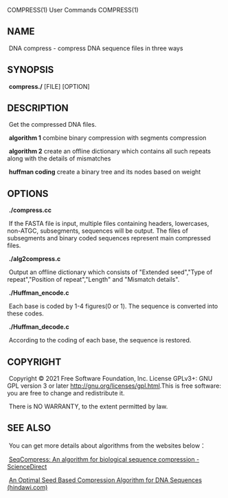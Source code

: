 COMPRESS(1)																User Commands												COMPRESS(1)

## NAME

​					DNA compress - compress DNA sequence files in three ways

## SYNOPSIS

​					**compress./** [FILE] [OPTION]

## DESCRIPTION

​					Get the compressed DNA files.

​					**algorithm 1**        	   combine binary compression with  segments compression

​					**algorithm 2**   			create an offline dictionary which contains all such repeats along with the details of mismatches

​					**huffman coding**       create a binary tree and its nodes based on weight 

## OPTIONS

​					**./compress.cc**

​						If the FASTA file is input, multiple files containing headers, lowercases, non-ATGC, 						subsegments, sequences will be output.  The files of subsegments and binary coded 						sequences represent main compressed files.

​				    **./alg2compress.c**

​						Output an offline dictionary which consists of "Extended seed","Type of repeat","Position of 						repeat","Length" and "Mismatch details".

​					**./Huffman_encode.c**

​						Each base is coded by 1-4 figures(0 or 1). The sequence is converted into these codes.

​					**./Huffman_decode.c**	

​						According to the coding of each base, the sequence is restored. 

## COPYRIGHT

​					Copyright  © 2021 Free Software Foundation, Inc.  License GPLv3+: GNU GPL version 3 or later 					<http://gnu.org/licenses/gpl.html>.
​					This is free software: you are free to change and redistribute it. 

​					There  is NO WARRANTY, to the extent permitted by law.

## SEE ALSO

​					You can get more details about algorithms from the websites below：

​					[SeqCompress: An algorithm for biological sequence compression - ScienceDirect](https://www.sciencedirect.com/science/article/pii/S0888754314001499?via%3Dihub)

​					[An Optimal Seed Based Compression Algorithm for DNA Sequences (hindawi.com)](https://www.hindawi.com/journals/abi/2016/3528406/)


